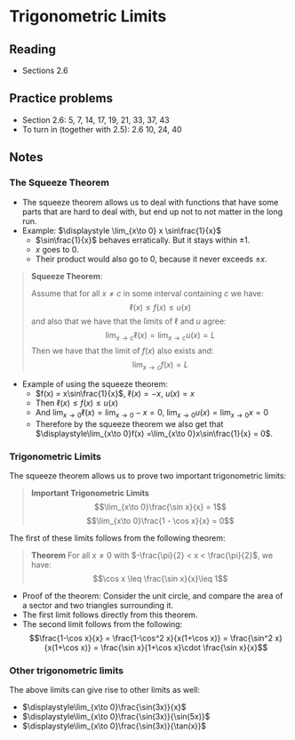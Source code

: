 # Trigonometric Limits

## Reading

- Sections 2.6

## Practice problems

- Section 2.6: 5, 7, 14, 17, 19, 21, 33, 37, 43
- To turn in (together with 2.5): 2.6 10, 24, 40

## Notes

### The Squeeze Theorem

- The squeeze theorem allows us to deal with functions that have some parts that are hard to deal with, but end up not to not matter in the long run.
- Example: $\displaystyle \lim_{x\to 0} x \sin\frac{1}{x}$
    - $\sin\frac{1}{x}$ behaves erratically. But it stays within $\pm 1$.
    - $x$ goes to $0$.
    - Their product would also go to $0$, because it never exceeds $\pm x$.

> **Squeeze Theorem**:
>
> Assume that for all $x\neq c$ in some interval containing $c$ we have:
> $$\ell(x) \leq f(x) \leq u(x)$$
> and also that we have that the limits of $\ell$ and $u$ agree:
> $$\lim_{x\to c}\ell(x) = \lim_{x\to c}u(x) = L$$
> Then we have that the limit of $f(x)$ also exists and:
> $$\lim_{x\to c}f(x) = L$$

- Example of using the squeeze theorem:
    - $f(x) = x\sin\frac{1}{x}$, $\ell(x) = -x$, $u(x) = x$
    - Then $\ell(x) \leq f(x) \leq u(x)$
    - And $\displaystyle\lim_{x\to 0}\ell(x) =  \lim_{x\to 0}-x = 0$, $\displaystyle\lim_{x\to 0}u(x) =  \lim_{x\to 0}x = 0$
    - Therefore by the squeeze theorem we also get that $\displaystyle\lim_{x\to 0}f(x) =\lim_{x\to 0}x\sin\frac{1}{x} = 0$.

### Trigonometric Limits

The squeeze theorem allows us to prove two important trigonometric limits:

> **Important Trigonometric Limits**
> $$\lim_{x\to 0}\frac{\sin x}{x} = 1$$
> $$\lim_{x\to 0}\frac{1 - \cos x}{x} = 0$$

The first of these limits follows from the following theorem:

> **Theorem**
> For all $x\neq 0$ with $-\frac{\pi}{2} < x < \frac{\pi}{2}$, we have:
> $$\cos x \leq \frac{\sin x}{x}\leq 1$$

- Proof of the theorem: Consider the unit circle, and compare the area of a sector and two triangles surrounding it.
- The first limit follows directly from this theorem.
- The second limit follows from the following:
    $$\frac{1-\cos x}{x} = \frac{1-\cos^2 x}{x(1+\cos x)} = \frac{\sin^2 x}{x(1+\cos x)} = \frac{\sin x}{1+\cos x}\cdot \frac{\sin x}{x}$$

### Other trigonometric limits

The above limits can give rise to other limits as well:

- $\displaystyle\lim_{x\to 0}\frac{\sin(3x)}{x}$
- $\displaystyle\lim_{x\to 0}\frac{\sin(3x)}{\sin(5x)}$
- $\displaystyle\lim_{x\to 0}\frac{\sin(3x)}{\tan(x)}$
